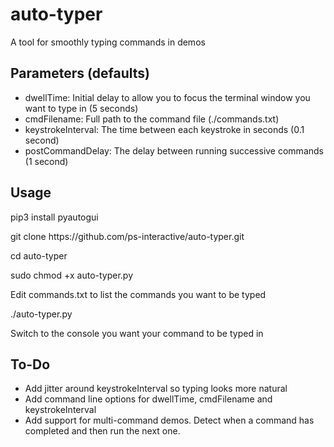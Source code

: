 # auto-typer
A tool for smoothly typing commands in demos

## Parameters (defaults)
* dwellTime: Initial delay to allow you to focus the terminal window you want to type in (5 seconds)
* cmdFilename: Full path to the command file (./commands.txt)
* keystrokeInterval: The time between each keystroke in seconds (0.1 second)
* postCommandDelay: The delay between running successive commands (1 second)

## Usage
<p>pip3 install pyautogui
<p>git clone https://github.com/ps-interactive/auto-typer.git
<p>cd auto-typer
<p>sudo chmod +x auto-typer.py
<p>Edit commands.txt to list the commands you want to be typed
<p>./auto-typer.py
<p> Switch to the console you want your command to be typed in

## To-Do
* Add jitter around keystrokeInterval so typing looks more natural
* Add command line options for dwellTime, cmdFilename and keystrokeInterval
* Add support for multi-command demos. Detect when a command has completed and then run the next one.

